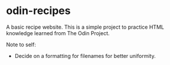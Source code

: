 # odin-recipes
A basic recipe website. This is a simple project to practice HTML knowledge learned from The Odin Project.

Note to self:
- Decide on a formatting for filenames for better uniformity.